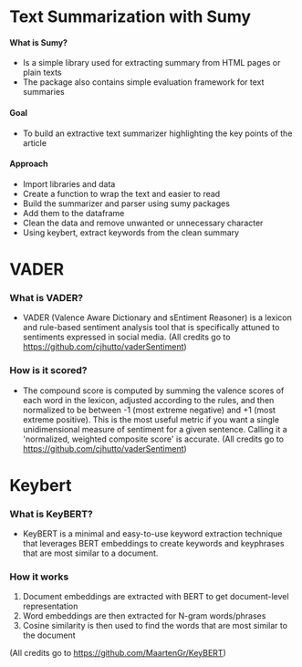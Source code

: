 # Text Summarization with Sumy

#### What is Sumy?

+ Is a simple library used for extracting summary from HTML pages or plain texts
+ The package also contains simple evaluation framework for text summaries

#### Goal

+ To build an extractive text summarizer highlighting the key points of the article

#### Approach

+ Import libraries and data
+ Create a function to wrap the text and easier to read
+ Build the summarizer and parser using sumy packages
+ Add them to the dataframe
+ Clean the data and remove unwanted or unnecessary character
+ Using keybert, extract keywords from the clean summary

# VADER

### What is VADER?

+ VADER (Valence Aware Dictionary and sEntiment Reasoner) is a lexicon and rule-based sentiment analysis tool that is specifically attuned to sentiments expressed in social media. (All credits go to https://github.com/cjhutto/vaderSentiment)

### How is it scored?

+ The compound score is computed by summing the valence scores of each word in the lexicon, adjusted according to the rules, and then normalized to be between -1 (most extreme negative) and +1 (most extreme positive). This is the most useful metric if you want a single unidimensional measure of sentiment for a given sentence. Calling it a 'normalized, weighted composite score' is accurate. (All credits go to https://github.com/cjhutto/vaderSentiment)

# Keybert

### What is KeyBERT?

+ KeyBERT is a minimal and easy-to-use keyword extraction technique that leverages BERT embeddings to create keywords and keyphrases that are most similar to a document.

### How it works

1. Document embeddings are extracted with BERT to get document-level representation
2. Word embeddings are then extracted for N-gram words/phrases
3. Cosine similarity is then used to find the words that are most similar to the document

(All credits go to https://github.com/MaartenGr/KeyBERT)
